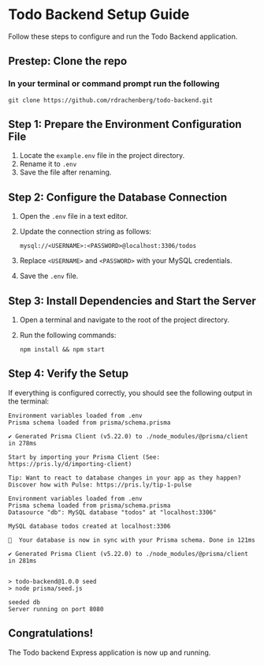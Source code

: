 # Todo Backend Setup Guide

Follow these steps to configure and run the Todo Backend application.

## Prestep: Clone the repo 
### In your terminal or command prompt run the following
    git clone https://github.com/rdrachenberg/todo-backend.git

## Step 1: Prepare the Environment Configuration File
1. Locate the `example.env` file in the project directory.
2. Rename it to `.env`
3. Save the file after renaming.

## Step 2: Configure the Database Connection
1. Open the `.env` file in a text editor.
2. Update the connection string as follows:

    ```
    mysql://<USERNAME>:<PASSWORD>@localhost:3306/todos
    ```

3. Replace `<USERNAME>` and `<PASSWORD>` with your MySQL credentials.
4. Save the `.env` file.

## Step 3: Install Dependencies and Start the Server
1. Open a terminal and navigate to the root of the project directory.
2. Run the following commands:

    ```
    npm install && npm start
    ```

## Step 4: Verify the Setup
If everything is configured correctly, you should see the following output in the terminal:

```
Environment variables loaded from .env
Prisma schema loaded from prisma/schema.prisma

✔ Generated Prisma Client (v5.22.0) to ./node_modules/@prisma/client in 278ms

Start by importing your Prisma Client (See: https://pris.ly/d/importing-client)

Tip: Want to react to database changes in your app as they happen? Discover how with Pulse: https://pris.ly/tip-1-pulse

Environment variables loaded from .env
Prisma schema loaded from prisma/schema.prisma
Datasource "db": MySQL database "todos" at "localhost:3306"

MySQL database todos created at localhost:3306

🚀  Your database is now in sync with your Prisma schema. Done in 121ms

✔ Generated Prisma Client (v5.22.0) to ./node_modules/@prisma/client in 281ms


> todo-backend@1.0.0 seed
> node prisma/seed.js

seeded db
Server running on port 8080
```

## Congratulations!
The Todo backend Express application is now up and running.
